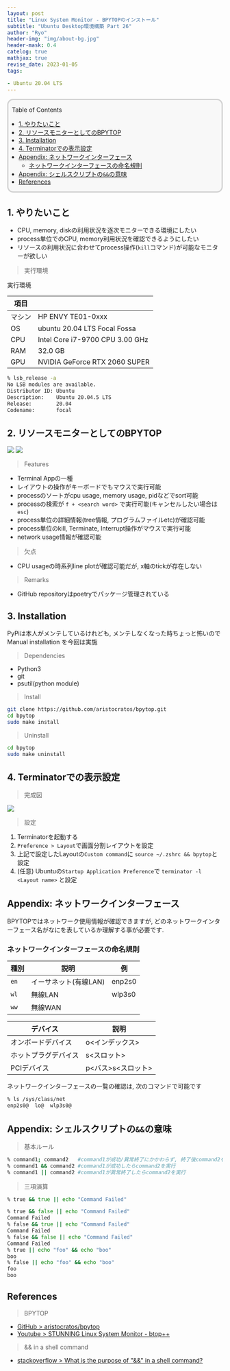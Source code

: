 ```yaml
---
layout: post
title: "Linux System Monitor - BPYTOPのインストール"
subtitle: "Ubuntu Desktop環境構築 Part 26"
author: "Ryo"
header-img: "img/about-bg.jpg"
header-mask: 0.4
catelog: true
mathjax: true
revise_date: 2023-01-05
tags:

- Ubuntu 20.04 LTS
---
```



<div style='border-radius: 1em; border-style:solid; border-color:#D3D3D3; background-color:#F8F8F8'>
<p class="h4">&nbsp;&nbsp;Table of Contents</p>
<!-- START doctoc generated TOC please keep comment here to allow auto update -->
<!-- DON'T EDIT THIS SECTION, INSTEAD RE-RUN doctoc TO UPDATE -->

- [1. やりたいこと](#1-%E3%82%84%E3%82%8A%E3%81%9F%E3%81%84%E3%81%93%E3%81%A8)
- [2. リソースモニターとしてのBPYTOP](#2-%E3%83%AA%E3%82%BD%E3%83%BC%E3%82%B9%E3%83%A2%E3%83%8B%E3%82%BF%E3%83%BC%E3%81%A8%E3%81%97%E3%81%A6%E3%81%AEbpytop)
- [3. Installation](#3-installation)
- [4. Terminatorでの表示設定](#4-terminator%E3%81%A7%E3%81%AE%E8%A1%A8%E7%A4%BA%E8%A8%AD%E5%AE%9A)
- [Appendix: ネットワークインターフェース](#appendix-%E3%83%8D%E3%83%83%E3%83%88%E3%83%AF%E3%83%BC%E3%82%AF%E3%82%A4%E3%83%B3%E3%82%BF%E3%83%BC%E3%83%95%E3%82%A7%E3%83%BC%E3%82%B9)
  - [ネットワークインターフェースの命名規則](#%E3%83%8D%E3%83%83%E3%83%88%E3%83%AF%E3%83%BC%E3%82%AF%E3%82%A4%E3%83%B3%E3%82%BF%E3%83%BC%E3%83%95%E3%82%A7%E3%83%BC%E3%82%B9%E3%81%AE%E5%91%BD%E5%90%8D%E8%A6%8F%E5%89%87)
- [Appendix: シェルスクリプトの`&&`の意味](#appendix-%E3%82%B7%E3%82%A7%E3%83%AB%E3%82%B9%E3%82%AF%E3%83%AA%E3%83%97%E3%83%88%E3%81%AE%E3%81%AE%E6%84%8F%E5%91%B3)
- [References](#references)

<!-- END doctoc generated TOC please keep comment here to allow auto update -->

</div>

## 1. やりたいこと

- CPU, memory, diskの利用状況を逐次モニターできる環境にしたい
- process単位でのCPU, memory利用状況を確認できるようにしたい
- リソースの利用状況に合わせてprocess操作(`kill`コマンド)が可能なモニターが欲しい

> 実行環境

実行環境

|項目||
|---|---| 	 
|マシン| HP ENVY TE01-0xxx|
|OS |	ubuntu 20.04 LTS Focal Fossa|
|CPU| Intel Core i7-9700 CPU 3.00 GHz|
|RAM| 32.0 GB|
|GPU| NVIDIA GeForce RTX 2060 SUPER|

```zsh
% lsb_release -a
No LSB modules are available.
Distributor ID: Ubuntu
Description:    Ubuntu 20.04.5 LTS
Release:        20.04
Codename:       focal
```

## 2. リソースモニターとしてのBPYTOP


<img src="https://github.com/aristocratos/bpytop/raw/master/Imgs/menu.png">

<img src="https://github.com/aristocratos/bpytop/raw/master/Imgs/main.png">

> Features

- Terminal Appの一種
- レイアウトの操作がキーボードでもマウスで実行可能
- processのソートがcpu usage, memory usage, pidなどでsort可能
- processの検索が `f + <search word>` で実行可能(キャンセルしたい場合は`esc`)
- process単位の詳細情報(tree情報, プログラムファイルetc)が確認可能
- process単位のkill, Terminate, Interrupt操作がマウスで実行可能
- network usage情報が確認可能

> 欠点

- CPU usageの時系列line plotが確認可能だが, x軸のtickが存在しない

> Remarks

- GitHub repositoryはpoetryでパッケージ管理されている

## 3. Installation

PyPiは本人がメンテしているけれども, メンテしなくなった時ちょっと怖いので Manual installation を今回は実施

> Dependencies 

- Python3
- git
- psutil(python module)

> Install

```zsh
git clone https://github.com/aristocratos/bpytop.git
cd bpytop
sudo make install
```

> Uninstall

```zsh
cd bpytop
sudo make uninstall
```

## 4. Terminatorでの表示設定

> 完成図

<img src="https://github.com/ryonakimageserver/omorikaizuka/blob/master/20210104_bpytop.png?raw=true">

> 設定

1. Terminatorを起動する
2. `Preference > Layout`で画面分割レイアウトを設定
3. 上記で設定したLayoutの`Custom command`に `source ~/.zshrc && bpytop`と設定
4. (任意) Ubuntuの`Startup Application Preference`で `terminator -l <Layout name>` と設定

## Appendix: ネットワークインターフェース

BPYTOPではネットワーク使用情報が確認できますが, どのネットワークインターフェース名がなにを表しているか理解する事が必要です.

### ネットワークインターフェースの命名規則

|種別|説明|例|
|---|---|---|
|`en`|イーサネット(有線LAN)|enp2s0|
|`wl`|無線LAN|wlp3s0|
|`ww`|無線WAN||

|デバイス|説明|
|---|---|
|オンボードデバイス|o<インデックス>|
|ホットプラグデバイス|s<スロット>|
|PCIデバイス|p<バス>s<スロット>|

ネットワークインターフェースの一覧の確認は, 次のコマンドで可能です

```zsh
% ls /sys/class/net
enp2s0@  lo@  wlp3s0@
```


## Appendix: シェルスクリプトの`&&`の意味

> 基本ルール

```zsh
% command1; command2   #command1が成功/異常終了にかかわらず, 終了後command2を実行
% command1 && command2 #command1が成功したらcommand2を実行
% command1 || command2 #command1が異常終了したらcommand2を実行
```

> 三項演算

```zsh
% true && true || echo "Command Failed"

% true && false || echo "Command Failed"
Command Failed
% false && true || echo "Command Failed"
Command Failed
% false && false || echo "Command Failed"
Command Failed
% true || echo "foo" && echo "boo" 
boo
% false || echo "foo" && echo "boo"
foo
boo
```


## References

> BPYTOP

- [GitHub >  aristocratos/bpytop](https://github.com/aristocratos/bpytop)
- [Youtube > STUNNING Linux System Monitor - btop++](https://www.youtube.com/watch?v=YmzBJmpFMpw&t=12s)

> && in a shell command

- [stackoverflow > What is the purpose of "&&" in a shell command?](https://stackoverflow.com/questions/4510640/what-is-the-purpose-of-in-a-shell-command)